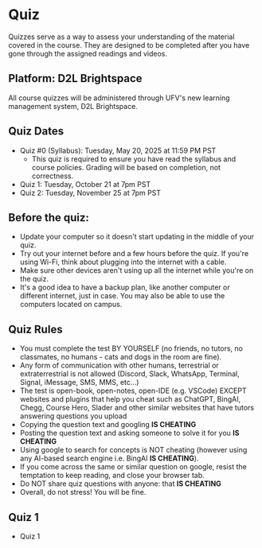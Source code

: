 # Quiz

Quizzes serve as a way to assess your understanding of the material covered in the course. They are designed to be completed after you have gone through the assigned readings and videos.

## Platform: D2L Brightspace

All course quizzes will be administered through UFV's new learning management system, D2L Brightspace. 

## Quiz Dates 

- Quiz #0 (Syllabus): Tuesday, May 20, 2025 at 11:59 PM PST
  - This quiz is required to ensure you have read the syllabus and course policies. Grading will be based on completion, not correctness.
- Quiz 1: Tuesday, October 21 at 7pm PST
- Quiz 2: Tuesday, November 25 at 7pm PST

## Before the quiz:
- Update your computer so it doesn't start updating in the middle of your quiz.
- Try out your internet before and a few hours before the quiz. If you're using Wi-Fi, think about plugging into the internet with a cable.
- Make sure other devices aren't using up all the internet while you're on the quiz.
- It's a good idea to have a backup plan, like another computer or different internet, just in case. You may also be able to use the computers located on campus.

## Quiz Rules
- You must complete the test BY YOURSELF (no friends, no tutors, no classmates, no humans - cats and dogs in the room are fine).
- Any form of communication with other humans, terrestrial or extraterrestrial is not allowed (Discord, Slack, WhatsApp, Terminal, Signal, iMessage, SMS, MMS, etc…)
- The test is open-book, open-notes, open-IDE (e.g. VSCode) EXCEPT websites and plugins that help you cheat such as ChatGPT, BingAI, Chegg, Course Hero, Slader and other similar websites that have tutors answering questions you upload 
- Copying the question text and googling **IS CHEATING**
- Posting the question text and asking someone to solve it for you **IS CHEATING**
- Using google to search for concepts is NOT cheating (however using any AI-based search engine i.e. BingAI **IS CHEATING**).
- If you come across the same or similar question on google, resist the temptation to keep reading, and close your browser tab.
- Do NOT share quiz questions with anyone: that **IS CHEATING**
- Overall, do not stress! You will be fine.

## Quiz 1
- Quiz 1
